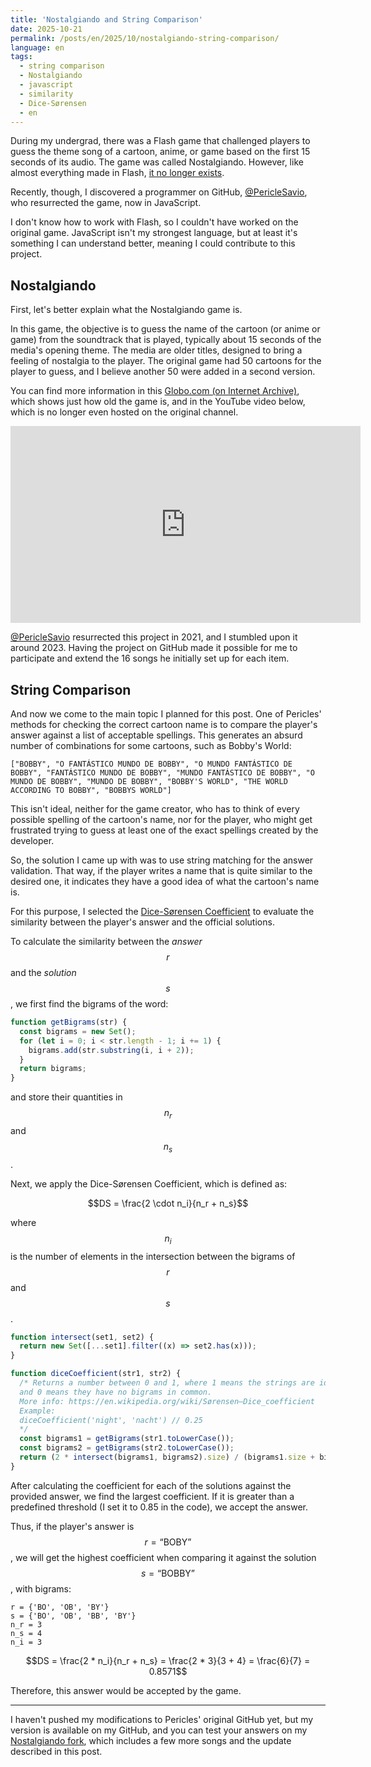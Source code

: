 ```yaml
---
title: 'Nostalgiando and String Comparison'
date: 2025-10-21
permalink: /posts/en/2025/10/nostalgiando-string-comparison/
language: en
tags:
  - string comparison
  - Nostalgiando
  - javascript
  - similarity
  - Dice-Sørensen
  - en
---
```


During my undergrad, there was a Flash game that challenged players to guess the theme song of a cartoon, anime, or game based on the first 15 seconds of its audio. The game was called Nostalgiando. However, like almost everything made in Flash, [it no longer exists](https://www.clrn.org/why-did-adobe-flash-shut-down/ "Why did Adobe Flash shut down?").

Recently, though, I discovered a programmer on GitHub, [@PericleSavio](https://github.com/PericlesSavio/Nostalgiando "PericlesSavio's Nostalgiando"), who resurrected the game, now in JavaScript.

I don't know how to work with Flash, so I couldn't have worked on the original game. JavaScript isn't my strongest language, but at least it's something I can understand better, meaning I could contribute to this project.

Nostalgiando
---

First, let's better explain what the Nostalgiando game is.

In this game, the objective is to guess the name of the cartoon (or anime or game) from the soundtrack that is played, typically about 15 seconds of the media's opening theme. The media are older titles, designed to bring a feeling of nostalgia to the player. The original game had 50 cartoons for the player to guess, and I believe another 50 were added in a second version.

You can find more information in this [Globo.com (on Internet Archive)](https://web.archive.org/web/20071104094242/https://g1.globo.com/Noticias/Tecnologia/0,,MUL166680-6174,00-WEBGAME+HOMENAGEIA+DESENHOS+ANIMADOS.html "Webgame homenageia desenhos animados"), which shows just how old the game is, and in the YouTube video below, which is no longer even hosted on the original channel.

<iframe width="560" height="315" src="https://www.youtube.com/embed/O8BRVvyF9aE?si=1nYoCG8S5se5d81n" title="YouTube video player" frameborder="0" allow="accelerometer; autoplay; clipboard-write; encrypted-media; gyroscope; picture-in-picture; web-share" referrerpolicy="strict-origin-when-cross-origin" allowfullscreen></iframe>

[@PericleSavio](https://github.com/PericlesSavio/ "PericlesSavioś GitHub") resurrected this project in 2021, and I stumbled upon it around 2023. Having the project on GitHub made it possible for me to participate and extend the 16 songs he initially set up for each item.

String Comparison
---

And now we come to the main topic I planned for this post. One of Pericles' methods for checking the correct cartoon name is to compare the player's answer against a list of acceptable spellings. This generates an absurd number of combinations for some cartoons, such as Bobby's World:

`["BOBBY", "O FANTÁSTICO MUNDO DE BOBBY", "O MUNDO FANTÁSTICO DE BOBBY", "FANTÁSTICO MUNDO DE BOBBY", "MUNDO FANTÁSTICO DE BOBBY", "O MUNDO DE BOBBY", "MUNDO DE BOBBY", "BOBBY'S WORLD", "THE WORLD ACCORDING TO BOBBY", "BOBBYS WORLD"]`

This isn't ideal, neither for the game creator, who has to think of every possible spelling of the cartoon's name, nor for the player, who might get frustrated trying to guess at least one of the exact spellings created by the developer.

So, the solution I came up with was to use string matching for the answer validation. That way, if the player writes a name that is quite similar to the desired one, it indicates they have a good idea of what the cartoon's name is.

For this purpose, I selected the [Dice-Sørensen Coefficient](https://en.wikipedia.org/wiki/Dice-S%C3%B8rensen_coefficient "Wikipedia's page") to evaluate the similarity between the player's answer and the official solutions.

To calculate the similarity between the *answer* $$r$$ and the *solution* $$s$$, we first find the bigrams of the word:

```javascript
function getBigrams(str) {
  const bigrams = new Set();
  for (let i = 0; i < str.length - 1; i += 1) {
    bigrams.add(str.substring(i, i + 2));
  }
  return bigrams;
}
```

and store their quantities in $$n_r$$ and $$n_s$$.

Next, we apply the Dice-Sørensen Coefficient, which is defined as:

$$DS = \frac{2 \cdot n_i}{n_r + n_s}$$

where $$n_i$$ is the number of elements in the intersection between the bigrams of $$r$$ and $$s$$.

```javascript
function intersect(set1, set2) {
  return new Set([...set1].filter((x) => set2.has(x)));
}

function diceCoefficient(str1, str2) {
  /* Returns a number between 0 and 1, where 1 means the strings are identical
  and 0 means they have no bigrams in common.
  More info: https://en.wikipedia.org/wiki/Sørensen–Dice_coefficient
  Example:
  diceCoefficient('night', 'nacht') // 0.25
  */
  const bigrams1 = getBigrams(str1.toLowerCase());
  const bigrams2 = getBigrams(str2.toLowerCase());
  return (2 * intersect(bigrams1, bigrams2).size) / (bigrams1.size + bigrams2.size);
}
```

After calculating the coefficient for each of the solutions against the provided answer, we find the largest coefficient. If it is greater than a predefined threshold (I set it to 0.85 in the code), we accept the answer.

Thus, if the player's answer is $$r=\textrm{“BOBY”}$$, we will get the highest coefficient when comparing it against the solution $$s=\textrm{“BOBBY”}$$, with bigrams:

```
r = {'BO', 'OB', 'BY'}
s = {'BO', 'OB', 'BB', 'BY'}
n_r = 3
n_s = 4
n_i = 3
```

$$DS = \frac{2 * n_i}{n_r + n_s} = \frac{2 * 3}{3 + 4} = \frac{6}{7} = 0.8571$$

Therefore, this answer would be accepted by the game.

---

I haven't pushed my modifications to Pericles' original GitHub yet, but my version is available on my GitHub, and you can test your answers on my [Nostalgiando fork](https://rafaelwerneck.github.io/Nostalgiando/ "Werneck's Nostalgiando"), which includes a few more songs and the update described in this post.